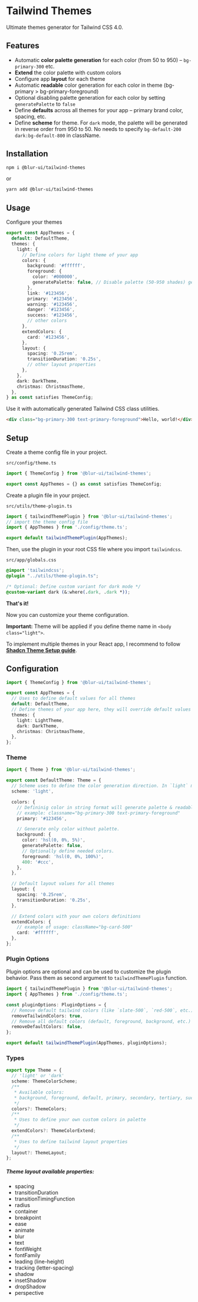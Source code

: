 # Tailwind Themes

Ultimate themes generator for Tailwind CSS 4.0.

## Features

- Automatic <b>color palette generation</b> for each color (from 50 to 950) – `bg-primary-300` etc.
- <b>Extend</b> the color palette with custom colors
- Configure app <b>layout</b> for each theme
- Automatic <b>readable</b> color generation for each color in theme (bg-primary > bg-primary-foreground)
- Optional disabling palette generation for each color by setting `generatePalette` to `false`
- Define <b>defaults</b> across all themes for your app – primary brand color, spacing, etc.
- Define <b>scheme</b> for theme. For `dark` mode, the palette will be generated in reverse order from 950 to 50. No needs to specify `bg-default-200 dark:bg-default-800` in className.

## Installation

```sh
npm i @blur-ui/tailwind-themes
```

or

```sh
yarn add @blur-ui/tailwind-themes
```

## Usage

Configure your themes

```ts
export const AppThemes = {
  default: DefaultTheme,
  themes: {
    light: {
      // Define colors for light theme of your app
      colors: {
        background: '#ffffff',
        foreground: {
          color: '#000000',
          generatePalette: false, // Disable palette (50-950 shades) generation for this color
        },
        link: '#123456',
        primary: '#123456',
        warning: '#123456',
        danger: '#123456',
        success: '#123456',
        // other colors
      },
      extendColors: {
        card: '#123456',
      },
      layout: {
        spacing: '0.25rem',
        transitionDuration: '0.25s',
        // other layout properties
      },
    },
    dark: DarkTheme,
    christmas: ChristmasTheme,
  },
} as const satisfies ThemeConfig;
```

Use it with automatically generated Tailwind CSS class utilities.

```html
<div class="bg-primary-300 text-primary-foreground">Hello, world!</div>
```

## Setup

Create a theme config file in your project.

`src/config/theme.ts`

```ts
import { ThemeConfig } from '@blur-ui/tailwind-themes';

export const AppThemes = {} as const satisfies ThemeConfig;
```

Create a plugin file in your project.

`src/utils/theme-plugin.ts`

```ts
import { tailwindThemePlugin } from '@blur-ui/tailwind-themes';
// import the theme config file
import { AppThemes } from './config/theme.ts';

export default tailwindThemePlugin(AppThemes);
```

Then, use the plugin in your root CSS file where you import `tailwindcss`.

`src/app/globals.css`

```css
@import 'tailwindcss';
@plugin "../utils/theme-plugin.ts";

/* Optional: Define custom variant for dark mode */
@custom-variant dark (&:where(.dark, .dark *));
```

<b>That's it!</b>

Now you can customize your theme configuration.

<b>Important:</b> Theme will be applied if you define theme name in `<body class="light">`.

To implement multiple themes in your React app, I recommend to follow <b>[Shadcn Theme Setup guide](https://ui.shadcn.com/docs/dark-mode)</b>.

## Configuration

```ts
import { ThemeConfig } from '@blur-ui/tailwind-themes';

export const AppThemes = {
  // Uses to define default values for all themes
  default: DefaultTheme,
  // Define themes of your app here, they will override default values
  themes: {
    light: LightTheme,
    dark: DarkTheme,
    christmas: ChristmasTheme,
  },
};
```

### Theme

```ts
import { Theme } from '@blur-ui/tailwind-themes';

export const DefaultTheme: Theme = {
  // Scheme uses to define the color generation direction. In `light` mode, the palette will be generated from 50 to 950. In `dark` mode, the palette will be generated from 950 to 50.
  scheme: 'light',

  colors: {
    // Defininig color in string format will generate palette & readable color automatically.
    // example: classname="bg-primary-300 text-primary-foreground"
    primary: '#123456',

    // Generate only color without palette.
    background: {
      color: 'hsl(0, 0%, 5%)',
      generatePalette: false,
      // Optionally define needed colors.
      foreground: 'hsl(0, 0%, 100%)',
      400: '#ccc',
    },
  },

  // Default layout values for all themes
  layout: {
    spacing: '0.25rem',
    transitionDuration: '0.25s',
  },

  // Extend colors with your own colors definitions
  extendColors: {
    // example of usage: className="bg-card-500"
    card: '#ffffff',
  },
};
```

### Plugin Options

Plugin options are optional and can be used to customize the plugin behavior. Pass them as second argument to `tailwindThemePlugin` function.

```ts
import { tailwindThemePlugin } from '@blur-ui/tailwind-themes';
import { AppThemes } from './config/theme.ts';

const pluginOptions: PluginOptions = {
  // Remove default tailwind colors (like `slate-500`, `red-500`, etc.) from the color palette. Default: false
  removeTailwindColors: true,
  // Remove all default colors (default, foreground, background, etc.) from the color palette. Default: false
  removeDefaultColors: false,
};

export default tailwindThemePlugin(AppThemes, pluginOptions);
```

### Types

```ts
export type Theme = {
  // 'light' or 'dark'
  scheme: ThemeColorScheme;
  /**
   * Available colors:
   * background, foreground, default, primary, secondary, tertiary, success, warning, danger, info, content1, content2, content3, content4, divider, focus, link
   */
  colors?: ThemeColors;
  /**
   * Uses to define your own custom colors in palette
   */
  extendColors?: ThemeColorExtend;
  /**
   * Uses to define tailwind layout properties
   */
  layout?: ThemeLayout;
};
```

##### Theme layout available properties:

- spacing
- transitionDuration
- transitionTimingFunction
- radius
- container
- breakpoint
- ease
- animate
- blur
- text
- fontWeight
- fontFamily
- leading (line-height)
- tracking (letter-spacing)
- shadow
- insetShadow
- dropShadow
- perspective
